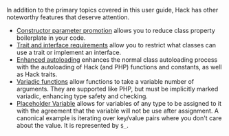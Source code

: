 In addition to the primary topics covered in this user guide, Hack has other noteworthy features that deserve attention. 

* [Constructor parameter promotion](./constructor-parameter-promotion.md) allows you to reduce class property boilerplate in your code.
* [Trait and interface requirements](./trait-and-interface-requirements.md) allow you to restrict what classes can use a trait or implement an interface.
* [Enhanced autoloading](./autoloading.md) enhances the normal class autoloading process with the autoloading of Hack (and PHP) functions and constants, as well as Hack traits.
* [Variadic functions](./variadic-functions) allow functions to take a variable number of arguments. They are supported like PHP, but must be implicitly marked variadic, enhancing type safety and checking.
* [Placeholder Variable](./placeholder-variable) allows for variables of any type to be assigned to it with the agreement that the variable will not be use after assignment. A canonical example is iterating over key/value pairs where you don't care about the value. It is represented by `$_`.

